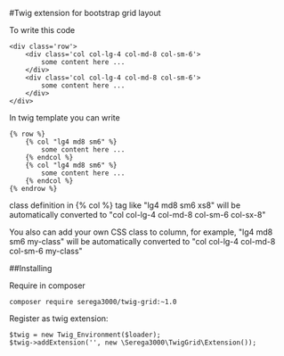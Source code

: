 #Twig extension for bootstrap grid layout

To write this code

    <div class='row'>
        <div class='col col-lg-4 col-md-8 col-sm-6'>
            some content here ...
        </div>
        <div class='col col-lg-4 col-md-8 col-sm-6'>
            some content here ...
        </div>
    </div>

In twig template you can write

    {% row %}
        {% col "lg4 md8 sm6" %}
            some content here ...
        {% endcol %}
        {% col "lg4 md8 sm6" %}
            some content here ...
        {% endcol %}
    {% endrow %}

class definition in {% col %} tag like "lg4 md8 sm6 xs8" will be automatically converted to "col col-lg-4 col-md-8 col-sm-6 col-sx-8"


You also can add your own CSS class to column, for example, "lg4 md8 sm6 my-class" will be automatically converted to "col col-lg-4 col-md-8 col-sm-6 my-class"

##Installing 

Require in composer

	composer require serega3000/twig-grid:~1.0

Register as twig extension:

    $twig = new Twig_Environment($loader);
    $twig->addExtension('', new \Serega3000\TwigGrid\Extension());
